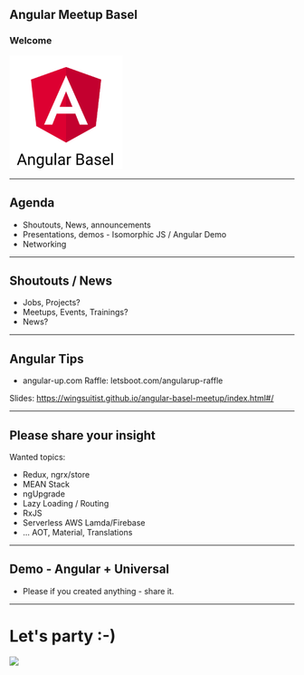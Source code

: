 ## Angular Meetup Basel

### Welcome

<img src="assets/angular2-basel.png" style="height:200px">


----

## Agenda

* Shoutouts, News, announcements
* Presentations, demos - Isomorphic JS / Angular Demo
* Networking


----

## Shoutouts / News

* Jobs, Projects?
* Meetups, Events, Trainings?
* News?

----

## Angular Tips

* angular-up.com Raffle: letsboot.com/angularup-raffle

Slides: https://wingsuitist.github.io/angular-basel-meetup/index.html#/

----

## Please share your insight

Wanted topics:

* Redux, ngrx/store
* MEAN Stack
* ngUpgrade
* Lazy Loading / Routing
* RxJS
* Serverless AWS Lamda/Firebase
* ... AOT, Material, Translations

---

## Demo - Angular + Universal

* Please if you created anything - share it.

----

# Let's party :-)

<img src="https://media.makeameme.org/created/networking.jpg">
